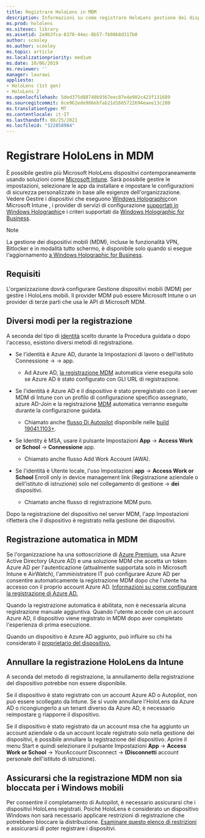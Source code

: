 ```yaml
---
title: Registrare HoloLens in MDM
description: Informazioni su come registrare HoloLens gestione dei dispositivi mobili (MDM) per semplificare la gestione di più dispositivi.
ms.prod: hololens
ms.sitesec: library
ms.assetid: 2a9b3fca-8370-44ec-8b57-fb98b8d317b0
author: scooley
ms.author: scooley
ms.topic: article
ms.localizationpriority: medium
ms.date: 10/06/2019
ms.reviewer: ''
manager: laurawi
appliesto:
- HoloLens (1st gen)
- HoloLens 2
ms.openlocfilehash: 5ded375d88740b9367eec87e4e902c423f131689
ms.sourcegitcommit: 6ce962ede986ebfab21d1665722694eaee13c280
ms.translationtype: MT
ms.contentlocale: it-IT
ms.lasthandoff: 08/25/2021
ms.locfileid: "122858984"
---
```

# <a name="enroll-hololens-in-mdm"></a>Registrare HoloLens in MDM

È possibile gestire più Microsoft HoloLens dispositivi contemporaneamente usando soluzioni come [Microsoft Intune](/intune/windows-holographic-for-business). Sarà possibile gestire le impostazioni, selezionare le app da installare e impostare le configurazioni di sicurezza personalizzate in base alle esigenze dell'organizzazione. Vedere Gestire i dispositivi che eseguono [Windows Holographic](/intune/windows-holographic-for-business)con Microsoft Intune , i provider di servizi di configurazione [supportati in Windows Holographic](https://msdn.microsoft.com/windows/hardware/commercialize/customize/mdm/configuration-service-provider-reference#hololens)e i criteri supportati da [Windows Holographic for Business](https://msdn.microsoft.com/windows/hardware/commercialize/customize/mdm/policy-configuration-service-provider#hololenspolicies).

> [!NOTE]
> La gestione dei dispositivi mobili (MDM), incluse le funzionalità VPN, Bitlocker e in modalità tutto schermo, è disponibile solo quando si esegue l'aggiornamento [a Windows Holographic for Business](hololens1-upgrade-enterprise.md).

## <a name="requirements"></a>Requisiti

 L'organizzazione dovrà configurare Gestione dispositivi mobili (MDM) per gestire i HoloLens mobili. Il provider MDM può essere Microsoft Intune o un provider di terze parti che usa le API di Microsoft MDM.

## <a name="different-ways-to-enroll"></a>Diversi modi per la registrazione

A seconda del tipo di [identità](hololens-identity.md) scelto durante la Procedura guidata o dopo l'accesso, esistono diversi metodi di registrazione.

- Se l'identità è Azure AD, durante la Impostazioni di lavoro o dell'istituto Connessione  ->    ->   app.
    - Ad Azure AD, [la registrazione MDM](hololens-enroll-mdm.md#auto-enrollment-in-mdm) automatica viene eseguita solo se Azure AD è stato configurato con GLI URL di registrazione.

- Se l'identità è Azure AD e il dispositivo è stato preregistrato con il server MDM di Intune con un profilo di configurazione specifico assegnato, azure AD-Join e la registrazione [MDM](hololens-enroll-mdm.md#auto-enrollment-in-mdm) automatica verranno eseguite durante la configurazione guidata.
    - Chiamato anche [flusso Di Autopilot](hololens2-autopilot.md) disponibile nelle [build 19041.1103+](hololens-release-notes.md#windows-holographic-version-2004).


- Se Identity è MSA, usare il pulsante Impostazioni **App**  ->  **Access Work or School**  ->  **Connessione** app.
    - Chiamato anche flusso Add Work Account (AWA).
- Se l'identità è Utente locale, l'uso Impostazioni **app**  ->  **Access Work or School** Enroll only in device management link (Registrazione aziendale o dell'istituto di istruzione) solo nel collegamento di gestione  ->  **dei** dispositivi.
    - Chiamato anche flusso di registrazione MDM puro.

Dopo la registrazione del dispositivo nel server MDM, l'app Impostazioni rifletterà che il dispositivo è registrato nella gestione dei dispositivi.

## <a name="auto-enrollment-in-mdm"></a>Registrazione automatica in MDM

Se l'organizzazione ha una sottoscrizione di [Azure Premium](https://azure.microsoft.com/overview/), usa Azure Active Directory (Azure AD) e una soluzione MDM che accetta un token Azure AD per l'autenticazione (attualmente supportata solo in Microsoft Intune e AirWatch), l'amministratore IT può configurare Azure AD per consentire automaticamente la registrazione MDM dopo che l'utente ha accesso con il proprio account Azure AD. [Informazioni su come configurare la registrazione di Azure AD.](/mem/intune/enrollment/windows-enroll#enable-windows-10-automatic-enrollment)

Quando la registrazione automatica è abilitata, non è necessaria alcuna registrazione manuale aggiuntiva. Quando l'utente accede con un account Azure AD, il dispositivo viene registrato in MDM dopo aver completato l'esperienza di prima esecuzione.

Quando un dispositivo è Azure AD aggiunto, può influire su chi ha considerato il [proprietario del dispositivo.](security-adminless-os.md#device-owner)

## <a name="unenroll-hololens-from-intune"></a>Annullare la registrazione HoloLens da Intune

A seconda del metodo di registrazione, la annullamento della registrazione del dispositivo potrebbe non essere disponibile.

Se il dispositivo è stato registrato con un account Azure AD o Autopilot, non può essere scollegato da Intune. Se si vuole annullare l'HoloLens da Azure AD o ricongiungerlo a un tenant diverso da Azure AD, è necessario reimpostare [o](hololens-recovery.md#reset-the-device) riapporre il dispositivo.

Se il dispositivo è stato registrato da un account msa che ha aggiunto un account aziendale o da un account locale registrato solo nella gestione dei dispositivi, è possibile annullare la registrazione del dispositivo. Aprire il menu Start e quindi selezionare il pulsante Impostazioni **App**  ->  **Access Work or School**  ->  *YourAccount* Disconnect  ->  **(Disconnetti** account personale dell'istituto di istruzione).

## <a name="ensure-that-mdm-enrollment-isnt-blocked-for-windows-devices"></a>Assicurarsi che la registrazione MDM non sia bloccata per i Windows mobili

Per consentire il completamento di Autopilot, è necessario assicurarsi che i dispositivi HoloLens registrati. Poiché HoloLens è considerato un dispositivo Windows non sarà necessario applicare restrizioni di registrazione che potrebbero bloccare la distribuzione. [Esaminare questo elenco di restrizioni](/mem/intune/enrollment/enrollment-restrictions-set) e assicurarsi di poter registrare i dispositivi.